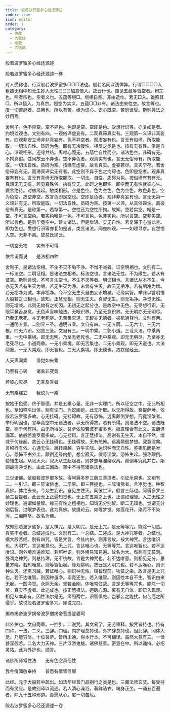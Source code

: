 ```yaml
---
title: 般若波罗蜜多心经还源述
index: true
icon: editor
order: 1
category:
  - 佛藏
  - 大藏经
  - 续藏
  - 古逸部
---
```


  般若波罗蜜多心经还源述  

般若波罗蜜多心经还源述一卷  

对人受称也。行深般若波罗蜜多□□□法也。般若名同深浅体异。行谓□□□□入粗照无相中知无生妙入无性□□□加意悟入。故云行也。照见五蕴等皆空者。辩宗也。照者宗也。空者义也。五蕴等境□。境相自空。非由造作。若无□入。谁照其□。所以悟入。为真宗。照空为实义。五蕴□□非有。诸法由来性空。故言等也。度一切苦厄者。显用也。所以有苦。缘为识心。识心既空。苦厄谁受。斯则择法之妙用焉。  

舍利子。色不异空。空不异色。色即是空。空即是色。受想行识等。亦复如是者。约境诠观也。文别有四。一观俗谛虚妄有。二观真谛真实有。三观第一义谛非真妄有。四观非安立谛非非真妄有。色不异空者。观虚妄有也。言无有俗谛。所取能取。一切法自性。质碍为色。即有无冷暖性。相反之类是也。按有无有性。俱是自心。泠暖相形。还缘共结。离唯心而无。五荫亡自性而空。诸法色空。非碍有无。不拘真俗。性同故云不异也。空不异色者。观真实有也。言无无俗谛有。所取能取。一切法自性。质碍为空。按缘有虚妄。故言真实。虚妄若尽。真实宁存。若舍俗谛妄有无。而滞真谛实无有者。此空则不异于色之拘碍也。色即是空者。观非真妄有有也。言无有真谛无所取能取。一切法。自性。质碍为色。按俗谛有有有无。真谛无无无有。若见真殊俗。执有异无。此碍之色即空。即空而无有性就彼心生。假言绝待。对兹缘起。触类相形。空是色空。色为空色。色为空色。故色非色。空为色空。故空非空。故言色即是空也。空即是色者。观非非真妄有也。言无无第一义谛非有无。所取能取。一切法自性。质碍为空。按第一义谛。从真俗谛生。离彼俗有真无。是称第一。若存第一。空性还为空性所拘。故知。空若实空。唯是一空。不可言空色。若实色唯是一色。不可言色。色非实色。所以言空。空非实空。所以言色。是则毕竟空中。建立诸法。但是增语。实无自性。若复滞于心量此空。即为色也。受想行识等亦复如是者。类显诸法。同兹四观。一一如理寻求。自然悟入空。无非不离。故慈氏颂云。  

一切空无物　　实有不可得  

依言词而说　　是法相四种  

舍利子。是诸法空相。不生不灭不垢不净。不增不减者。证空明相也。文别有二。一标法空。二明证相。是诸法空相者。标法空也。言诸法无性。不为缘生。若从有证空。斯则诽谤。不可言法空也。不生不灭等者。明证相也。言诸法从本不生。今亦无灭若有生灭为垢。若无生灭为净。未曾有生灭。故云无垢净。若有垢净为增。若无垢净为减。本非垢净。今不空无生灭自由妄识增减。讵缘实智。举此以言明悟入般若之证相也。故知。正慧无相。则无生灭。真智无生。则无垢净。净觉无性。则无增减。此则无始有之初因。无初无之起分也。是故空中无色。无受想行识。无眼耳鼻舌身意。无色声香味触法。无眼识界。乃至无意识界。无无明亦无无明尽。乃至无老死。亦无老死尽。无苦集灭道。无智亦无德者。被机通释也。文别有两。一通明五乘。二别显三圣。通明五乘。文自有四。一无五荫。二无六尘。三无六根。四无六识。别显三圣。文自有三。一明中乘。二彰小道。三诠大法。中乘两重。一无中乘境。即无无明。乃至无老死也。二无中乘观。即无无明尽。乃至亦无老死尽也。小道两重。一无小乘境。即无苦集也。二无小乘观。即无灭道也。大法两重。一无大乘观。即无智也。二无大乘境。即无德也。故楞伽经云。  

人天声闻乘　　缘觉如来乘  

乃至有心转　　诸乘非究竟  

若彼心灭尽　　无乘及乘者  

无有乘建立　　我说为一乘  

按始于色受。终于智德。并是五乘心量。无非一实理门。所以证空之中。无此所相也。至如释名出体。别有论门。为蛇画足。此无所取。以无所得故。菩提萨埵。依般若波罗蜜多故。心无挂碍。无挂碍故。无有恐怖。远离颠倒梦想。究竟涅槃者。举行明因也。言毕竟空中无诸法者。以无所得故。若有所得。则诸法不空。诸法既空。则于何有得。由无所得故。菩萨依般若波罗蜜多也。据宣理合有此文。盖翻译漏耳。依般若波罗蜜多故。心无挂碍。言正慧择法。高谢有无生灭。本自不然。增减于何缘起。故云心无挂碍也。无挂碍故。无有恐怖。远离颠倒梦想。究竟涅槃。言积行有依。心通无住。展转超越。穷乎实际。达识种而无自性。鉴相见而是唯心。恐怖不由外尘。颠倒还缘内想。想尘寂灭。假号涅槃。恐怖生起。强称颠倒。若悟生起。从寂灭灭。寂灭从生起起者。则梦想与涅槃双离。颠倒与究竟并亡。斯则最清净觉也。由此三因故。空中不得有诸乘法也。  

三世诸佛。依般若波罗蜜多故。得阿耨多罗三藐三菩提者。引证示果也。文别有二。一引证。即三际诸佛也。二示果。即三菩提也。三际诸佛者。言净觉也。种智真佛。体绝去来。今众生妄识。自见生住灭。同彼世识。假言三际也。阿耨多罗三藐三菩提者。此云无上正遍知觉也。无上在五乘之上也。正谓如理智。入三无性之妙理也。遍谓如量智。缘三有性之粗相也。知谓无分别智。断二无知也。觉谓无分别后智。过眠梦表也。此为真佛。故摄论云。如睡梦觉。如莲花开。染污不不染污。二痴睡尽。故名为佛。  

故知般若波罗蜜多。是大神咒。是大明咒。是无上咒。是无等等咒。能除一切苦。真实不虚者。总结述成也。文别有二。一总结。二述成。是大神咒等者。总结也。据大般若经。别有四咒。皆是梵言。今兹内护。则非言故。按大神咒。言达唯识也。大明咒。言达唯意也。无上咒。言达唯心也。无等等咒。言达唯智也。若不达唯识。则外境难遍难知。若照唯识。则外境易知易遍。故名为大。然则有无莫测。强谓之神咒。则总持理。无不统故。言是大神咒也。若不达唯意。则相见无分。思量方晓。若知唯意。则等智恒起。缘观常明。故云是大明咒也。若不达唯心。则识种生灭。还熏习藏。若证唯心。则识种无性。镜智现前。物莫之染。故言是无上咒也。若不达唯智。则因种虽净。毕竟还生。若入唯智。则因性本自不生。智识由来无起。一圆净觉。永照无余。坚若金刚。体唯常住故。言是无等等咒也。能除一切苦。真实不虚者。此述成也。按正慧择法。迥跨心源。离有无自体。即悟入现观。相见从本非有。因性法尔是无。缘照两亡。识智俱绝。岂邪妄之能扰。何苦厄之所侵乎。故说般若波罗蜜多咒。即说咒曰。  

揭帝揭帝波罗揭帝波罗僧揭帝菩提娑婆呵  

此外护也。文自两重。一控引。二说咒。其文易了。无劳重释。按咒者持也。持有四种。一法。二义。三辞。四理。内护理总持也。外护辞总持也。但此辞。同体大觉。乃能穷尽。十位菩萨。皆所未通。得本行本。不可翻译。虽然大意有三。一诠甚深般若。二名大力天神。三片浮游鬼魅。诸佛慈善。密意在中。所以诵持。必招灵祐。此为外护也。颂言。  

诸佛所师常住法　　无有色空真俗性  

我今得闻敬奉持　　普愿有情皆信解  

此经。元于大般若中疏出。如法华经普门品别行之类是也。三藏法师玄奘。每受持而有灵应。是故别译以流通。若人清心澡浴。著鲜洁衣。端身正坐。一诵五百遍者。除九十五种邪道。善愿从心。度一切苦厄。  

般若波罗蜜多心经还源述一卷  
